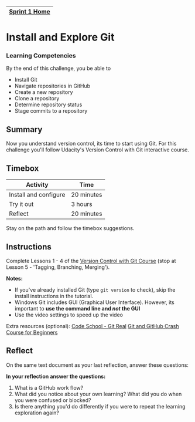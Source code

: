 [Sprint 1 Home](README.md)|
---|

# Install and Explore Git 

### Learning Competencies
By the end of this challenge, you be able to 

- Install Git
- Navigate repositories in GitHub
- Create a new repository 
- Clone a repository     
- Determine repository status
- Stage commits to a repository

## Summary
Now you understand version control, its time to start using Git. For this challenge you'll follow Udacity's Version Control with Git interactive course. 

## Timebox

Activity | Time|
------------|----------|
Install and configure | 20 minutes
Try it out | 3 hours 
Reflect | 20 minutes

Stay on the path and follow the timebox suggestions. 

## Instructions 

Complete Lessons 1 - 4 of the [Version Control with Git Course](https://www.udacity.com/course/version-control-with-git--ud123) (stop at Lesson 5 - 'Tagging, Branching, Merging'). 

__Notes:__  
- If you've already installed Git (type `git version` to check), skip the install instructions in the tutorial. 
- Windows Git includes GUI (Graphical User Interface). However, its important to __use the command line and _not_ the GUI__
- Use the video settings to speed up the video 

Extra resources (optional): 
[Code School - Git Real](https://app.pluralsight.com/player?name=6eec00f4-f910-4efc-9698-936948026502&mode=live&clip=0&course=code-school-git-real&author=gregg-pollack)
[Git and GitHub Crash Course for Beginners](https://www.youtube.com/watch?v=SWYqp7iY_Tc)


## Reflect

On the same text document as your last reflection, answer these questions: 

__In your reflection answer the questions:__
1. What is a GitHub work flow?  
2. What did you notice about your own learning? What did you do when you were confused or blocked? 
3. Is there anything you'd do differently if you were to repeat the learning exploration again? 


